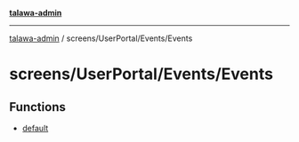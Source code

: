 [**talawa-admin**](../../../../README.md)

***

[talawa-admin](../../../../README.md) / screens/UserPortal/Events/Events

# screens/UserPortal/Events/Events

## Functions

- [default](functions/default.md)
